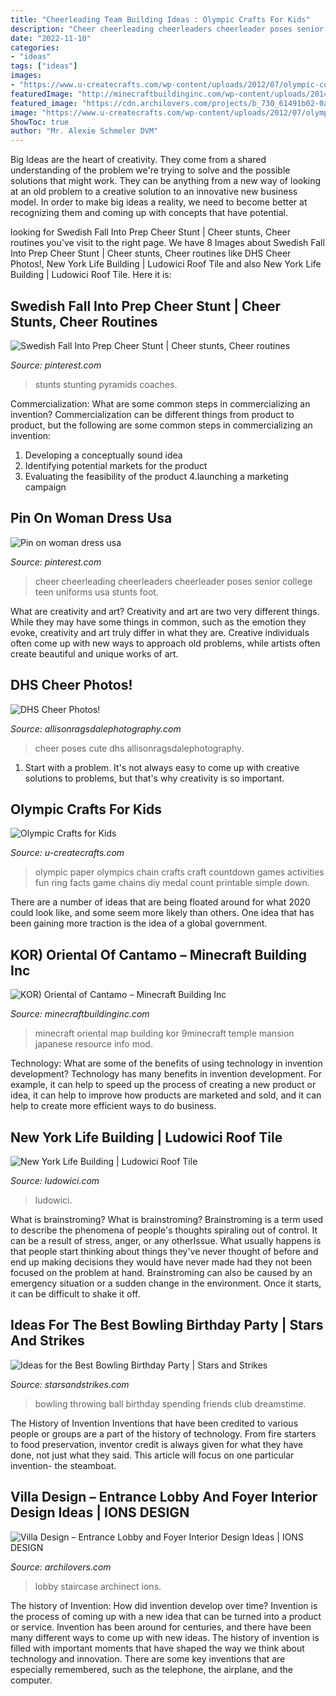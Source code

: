 ```yaml
---
title: "Cheerleading Team Building Ideas : Olympic Crafts For Kids"
description: "Cheer cheerleading cheerleaders cheerleader poses senior college teen uniforms usa stunts foot"
date: "2022-11-10"
categories:
- "ideas"
tags: ["ideas"]
images:
- "https://www.u-createcrafts.com/wp-content/uploads/2012/07/olympic-countdown.jpg"
featuredImage: "http://minecraftbuildinginc.com/wp-content/uploads/2014/01/KOR-Oriental-of-Cantamo-minecraft-building-city-ideas-12.jpg"
featured_image: "https://cdn.archilovers.com/projects/b_730_61491b02-0a29-4746-a8ba-13ae2e9a39bb.jpg"
image: "https://www.u-createcrafts.com/wp-content/uploads/2012/07/olympic-countdown.jpg"
ShowToc: true
author: "Mr. Alexie Schmeler DVM"
---
```



Big Ideas are the heart of creativity. They come from a shared understanding of the problem we're trying to solve and the possible solutions that might work. They can be anything from a new way of looking at an old problem to a creative solution to an innovative new business model. In order to make big ideas a reality, we need to become better at recognizing them and coming up with concepts that have potential.

	

		
looking for Swedish Fall Into Prep Cheer Stunt | Cheer stunts, Cheer routines you've visit to the right page. We have 8 Images about Swedish Fall Into Prep Cheer Stunt | Cheer stunts, Cheer routines like DHS Cheer Photos!, New York Life Building | Ludowici Roof Tile and also New York Life Building | Ludowici Roof Tile. Here it is:
		
    
## Swedish Fall Into Prep Cheer Stunt | Cheer Stunts, Cheer Routines

<img loading=lazy src="https://i.pinimg.com/736x/ca/ec/fe/caecfe47f23f4b1464365dd58a29f7c9.jpg" onerror="this.onerror=null;this.src='https://tse3.mm.bing.net/th?id=OIP.KUlJAHvG6jIaBFVR0q_xmwHaNL&amp;pid=15.1';" alt="Swedish Fall Into Prep Cheer Stunt | Cheer stunts, Cheer routines">

_Source: pinterest.com_

>stunts stunting pyramids coaches. 

	

Commercialization: What are some common steps in commercializing an invention?
Commercialization can be different things from product to product, but the following are some common steps in commercializing an invention:
1. Developing a conceptually sound idea 
2. Identifying potential markets for the product 
3. Evaluating the feasibility of the product 
4.launching a marketing campaign 

    
## Pin On Woman Dress Usa

<img loading=lazy src="https://i.pinimg.com/736x/80/f0/b3/80f0b32eca5d951317efcc54a900712e--cheerleading-pictures-cheer-pictures.jpg" onerror="this.onerror=null;this.src='https://tse3.mm.bing.net/th?id=OIP.vUKWSX_4zVMXKOv_2Cc0sgHaLH&amp;pid=15.1';" alt="Pin on woman dress usa">

_Source: pinterest.com_

>cheer cheerleading cheerleaders cheerleader poses senior college teen uniforms usa stunts foot. 

	

What are creativity and art?
Creativity and art are two very different things. While they may have some things in common, such as the emotion they evoke, creativity and art truly differ in what they are. Creative individuals often come up with new ways to approach old problems, while artists often create beautiful and unique works of art.

    
## DHS Cheer Photos!

<img loading=lazy src="http://allisonragsdalephotography.com/wp-content/uploads/2015/03/DSC3646.jpg" onerror="this.onerror=null;this.src='https://tse2.mm.bing.net/th?id=OIP.fBTLiu9Zyygqkt2_yeALpAHaFS&amp;pid=15.1';" alt="DHS Cheer Photos!">

_Source: allisonragsdalephotography.com_

>cheer poses cute dhs allisonragsdalephotography. 

	

1. Start with a problem. It's not always easy to come up with creative solutions to problems, but that's why creativity is so important.

    
## Olympic Crafts For Kids

<img loading=lazy src="https://www.u-createcrafts.com/wp-content/uploads/2012/07/olympic-countdown.jpg" onerror="this.onerror=null;this.src='https://tse3.mm.bing.net/th?id=OIP.hE7hEenRqaeyqsp65q2J5QHaLH&amp;pid=15.1';" alt="Olympic Crafts for Kids">

_Source: u-createcrafts.com_

>olympic paper olympics chain crafts craft countdown games activities fun ring facts game chains diy medal count printable simple down. 

	

There are a number of ideas that are being floated around for what 2020 could look like, and some seem more likely than others. One idea that has been gaining more traction is the idea of a global government.

    
## KOR) Oriental Of Cantamo – Minecraft Building Inc

<img loading=lazy src="http://minecraftbuildinginc.com/wp-content/uploads/2014/01/KOR-Oriental-of-Cantamo-minecraft-building-city-ideas-12.jpg" onerror="this.onerror=null;this.src='https://tse3.mm.bing.net/th?id=OIP._jYcnkFroHplnuYYLQA0wAHaEo&amp;pid=15.1';" alt="KOR) Oriental of Cantamo – Minecraft Building Inc">

_Source: minecraftbuildinginc.com_

>minecraft oriental map building kor 9minecraft temple mansion japanese resource info mod. 

	

Technology: What are some of the benefits of using technology in invention development?
Technology has many benefits in invention development. For example, it can help to speed up the process of creating a new product or idea, it can help to improve how products are marketed and sold, and it can help to create more efficient ways to do business.

    
## New York Life Building | Ludowici Roof Tile

<img loading=lazy src="https://ludowici.com/wp-content/uploads/New-York-Life-Building-05-scaled.jpg" onerror="this.onerror=null;this.src='https://tse4.mm.bing.net/th?id=OIP.4JlS9vIm2iodQL2Vnt8_2AHaLI&amp;pid=15.1';" alt="New York Life Building | Ludowici Roof Tile">

_Source: ludowici.com_

>ludowici. 

	

What is brainstroming?
What is brainstroming? Brainstroming is a term used to describe the phenomena of people's thoughts spiraling out of control. It can be a result of stress, anger, or any otherIssue. What usually happens is that people start thinking about things they've never thought of before and end up making decisions they would have never made had they not been focused on the problem at hand. Brainstroming can also be caused by an emergency situation or a sudden change in the environment. Once it starts, it can be difficult to shake it off.

    
## Ideas For The Best Bowling Birthday Party | Stars And Strikes

<img loading=lazy src="https://www.starsandstrikes.com/wp-content/uploads/2020/03/Stars-and-Strikes_Ideas-for-the-Best-Bowling-Birthday-Party_IMAGE1.jpeg" onerror="this.onerror=null;this.src='https://tse2.mm.bing.net/th?id=OIP.tExCwNgAslSV4h2MQBarqQHaE8&amp;pid=15.1';" alt="Ideas for the Best Bowling Birthday Party | Stars and Strikes">

_Source: starsandstrikes.com_

>bowling throwing ball birthday spending friends club dreamstime. 

	

The History of Invention
Inventions that have been credited to various people or groups are a part of the history of technology. From fire starters to food preservation, inventor credit is always given for what they have done, not just what they said. This article will focus on one particular invention- the steamboat.

    
## Villa Design – Entrance Lobby And Foyer Interior Design Ideas | IONS DESIGN

<img loading=lazy src="https://cdn.archilovers.com/projects/b_730_61491b02-0a29-4746-a8ba-13ae2e9a39bb.jpg" onerror="this.onerror=null;this.src='https://tse3.mm.bing.net/th?id=OIP.kz8upm8b1widrGFX8HybewHaHa&amp;pid=15.1';" alt="Villa Design – Entrance Lobby and Foyer Interior Design Ideas | IONS DESIGN">

_Source: archilovers.com_

>lobby staircase archinect ions. 

	

The history of Invention: How did invention develop over time?
Invention is the process of coming up with a new idea that can be turned into a product or service. Invention has been around for centuries, and there have been many different ways to come up with new ideas. The history of invention is filled with important moments that have shaped the way we think about technology and innovation. There are some key inventions that are especially remembered, such as the telephone, the airplane, and the computer.

